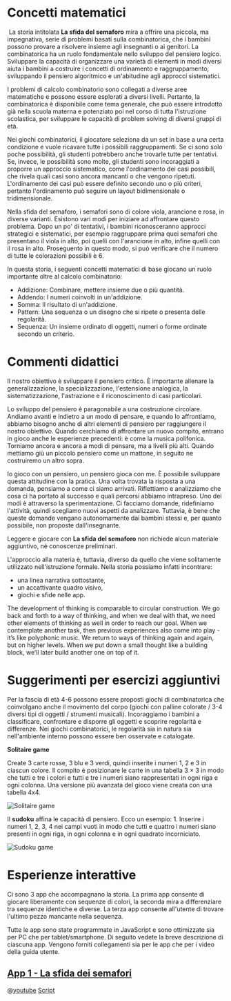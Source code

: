 # Concetti matematici
​
La storia intitolata **La sfida del semaforo** mira a offrire una piccola, ma impegnativa, serie di problemi basati sulla combinatorica, che i bambini possono provare a risolvere insieme agli insegnanti o ai genitori. La combinatorica ha un ruolo fondamentale nello sviluppo del pensiero logico. Sviluppare la capacità di organizzare una varietà di elementi in modi diversi aiuta i bambini a costruire i concetti di ordinamento e raggruppamento, sviluppando il pensiero algoritmico e un'abitudine agli approcci sistematici.

I problemi di calcolo combinatorio sono collegati a diverse aree matematiche e possono essere esplorati a diversi livelli. Pertanto, la combinatorica è disponibile come tema generale, che può essere introdotto già nella scuola materna e potenziato poi nel corso di tutta l'istruzione scolastica, per sviluppare le capacità di problem solving di diversi gruppi di età.

Nei giochi combinatorici, il giocatore seleziona da un set in base a una certa condizione e vuole ricavare tutte i possibili raggruppamenti. Se ci sono solo poche possibilità, gli studenti potrebbero anche trovarle tutte per tentativi. Se, invece, le possibilità sono molte, gli studenti sono incoraggiati a proporre un approccio sistematico, come l'ordinamento dei casi possibili, che rivela quali casi sono ancora mancanti o che vengono ripetuti. L'ordinamento dei casi può essere definito secondo uno o più criteri, pertanto l'ordinamento può seguire un layout bidimensionale o tridimensionale.

Nella sfida del semaforo, i semafori sono di colore viola, arancione e rosa, in diverse varianti. Esistono vari modi per iniziare ad affrontare questo problema. Dopo un po' di tentativi, i bambini riconosceranno approcci strategici e sistematici, per esempio raggruppare prima quei semafori che presentano il viola in alto, poi quelli con l'arancione in alto, infine quelli con il rosa in alto. Proseguento in questo modo, si può verificare che il numero di tutte le colorazioni possibili è 6.

In questa storia, i seguenti concetti matematici di base giocano un ruolo importante oltre al calcolo combinatorio: 


+ Addizione: Combinare, mettere insieme due o più quantità.
+ Addendo: I numeri coinvolti in un'addizione. 
+ Somma: Il risultato di un'addizione.
+ Pattern: Una sequenza o un disegno che si ripete o presenta delle regolarità. 
+ Sequenza: Un insieme ordinato di oggetti, numeri o forme ordinate secondo un criterio.


# Commenti didattici
Il nostro obiettivo è sviluppare il pensiero critico. È importante allenare la generalizzazione, la specializzazione, l'estensione analogica, la sistematizzazione, l'astrazione e il riconoscimento di casi particolari.

Lo sviluppo del pensiero è paragonabile a una costruzione circolare. Andiamo avanti e indietro a un modo di pensare, e quando lo affrontiamo, abbiamo bisogno anche di altri elementi di pensiero per raggiungere il nostro obiettivo. Quando cerchiamo di affrontare un nuovo compito, entrano in gioco anche le esperienze precedenti: è come la musica polifonica. Torniamo ancora e ancora a modi di pensare, ma a livelli più alti. Quando mettiamo giù un piccolo pensiero come un mattone, in seguito ne costruiremo un altro sopra.

Io gioco con un pensiero, un pensiero gioca con me. È possibile sviluppare questa attitudine con la pratica. Una volta trovata la risposta a una domanda, pensiamo a come ci siamo arrivati. Riflettiamo e analizziamo che cosa ci ha portato al successo e quali percorsi abbiamo intrapreso. Uno dei modi è attraverso la sperimentazione. Ci facciamo domande, ridefiniamo l'attività, quindi scegliamo nuovi aspetti da analizzare. Tuttavia, è bene che queste domande vengano autonomamente dai bambini stessi e, per quanto possibile, non proposte dall'insegnante.

Leggere e giocare con **La sfida del semaforo** non richiede alcun materiale aggiuntivo, né conoscenze preliminari.

L'approccio alla materia è, tuttavia, diverso da quello che viene solitamente utilizzato nell'istruzione formale. Nella storia possiamo infatti incontrare:
+ una linea narrativa sottostante,
+ un accattivante quadro visivo,
+ giochi e sfide nelle app. 


The development of thinking is comparable to circular construction. We go back and forth to a way of thinking, and when we deal with that, we need other elements of thinking as well in order to reach our goal. When we contemplate another task, then previous experiences also come into play - it’s like polyphonic music. We return to ways of thinking again and again, but on higher levels. When we put down a small thought like a building block, we’ll later build another one on top of it. 



# Suggerimenti per esercizi aggiuntivi

Per la fascia di età 4-6 possono essere proposti giochi di combinatorica che coinvolgano anche il movimento del corpo (giochi con palline colorate / 3-4 diversi tipi di oggetti / strumenti musicali). Incoraggiamo i bambini a classificare, confrontare e disporre gli oggetti e scoprire regolarità e differenze. Nei giochi combinatorici, le regolarità sia in natura sia nell'ambiente interno possono essere ben osservate e catalogate. 

**Solitaire game**

Create 3 carte rosse, 3 blu e 3 verdi, quindi inserite i numeri 1, 2 e 3 in ciascun colore. Il compito è posizionare le carte in una tabella 3 × 3 in modo che tutti e tre i colori e tutti e tre i numeri siano rappresentati in ogni riga e ogni colonna. Una versione più avanzata del gioco viene creata con una tabella 4x4. 

![Solitaire game](/stories/logi-1/img/solitaire2.png)

Il **sudoku** affina le capacità di pensiero. Ecco un esempio: 1. Inserire i numeri 1, 2, 3, 4 nei campi vuoti in modo che tutti e quattro i numeri siano presenti in ogni riga, in ogni colonna e in ogni quadrato incorniciato. 

![Sudoku game](/stories/logi-1/img/sudoku.png)

# Esperienze interattive
Ci sono 3 app che accompagnano la storia. La prima app consente di giocare liberamente con sequenze di colori, la seconda mira a differenziare tra sequenze identiche e diverse. La terza app consente all'utente di trovare l'ultimo pezzo mancante nella sequenza.

Tutte le app sono state programmate in JavaScript e sono ottimizzate sia per PC che per tablet/smartphone. Di seguito vedete la breve descrizione di ciascuna app. Vengono forniti collegamenti sia per le app che per i video della guida utente. 

## [App 1 - La sfida dei semafori]($HUB_URL/story/the-traffic-light-challenge/?actionLink=app1)

@[youtube](zdFCyi9WLkY?_align-center_)
[Script](/stories/logi-1/transcripts/Script1.pdf)
